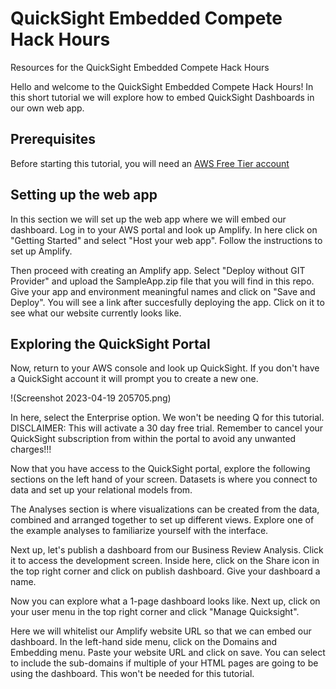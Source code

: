 # QuickSight Embedded Compete Hack Hours 
Resources for the QuickSight Embedded Compete Hack Hours 

Hello and welcome to the QuickSight Embedded Compete Hack Hours! In this short tutorial we will explore how to embed QuickSight Dashboards in our own web app.

## Prerequisites

Before starting this tutorial, you will need an [AWS Free Tier account](https://aws.amazon.com/free/?all-free-tier.sort-by=item.additionalFields.SortRank&all-free-tier.sort-order=asc&awsf.Free%20Tier%20Types=*all&awsf.Free%20Tier%20Categories=*all) 

## Setting up the web app

In this section we will set up the web app where we will embed our dashboard. Log in to your AWS portal and look up Amplify. In here click on "Getting Started" and select "Host your web app". Follow the instructions to set up Amplify.

Then proceed with creating an Amplify app. Select "Deploy without GIT Provider" and upload the SampleApp.zip file that you will find in this repo. Give your app and environment meaningful names and click on "Save and Deploy". You will see a link after succesfully deploying the app. Click on it to see what our website currently looks like.

## Exploring the QuickSight Portal

Now, return to your AWS console and look up QuickSight. If you don't have a QuickSight account it will prompt you to create a new one.

 !(Screenshot 2023-04-19 205705.png)

In here, select the Enterprise option. We won't be needing Q for this tutorial. DISCLAIMER: This will activate a 30 day free trial. Remember to cancel your QuickSight subscription from within the portal to avoid any unwanted charges!!!

Now that you have access to the QuickSight portal, explore the following sections on the left hand of your screen. Datasets is where you connect to data and set up your relational models from. 

The Analyses section is where visualizations can be created from the data, combined and arranged together to set up different views. Explore one of the example analyses to familiarize yourself with the interface. 

Next up, let's publish a dashboard from our Business Review Analysis. Click it to access the development screen. Inside here, click on the Share icon in the top right corner and click on publish dashboard. Give your dashboard a name.

Now you can explore what a 1-page dashboard looks like. Next up, click on your user menu in the top right corner and click "Manage Quicksight". 

Here we will whitelist our Amplify website URL so that we can embed our dashboard. In the left-hand side menu, click on the Domains and Embedding menu. Paste your website URL and click on save. You can select to include the sub-domains if multiple of your HTML pages are going to be using the dashboard. This won't be needed for this tutorial.
